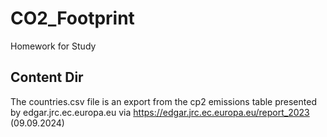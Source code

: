 # CO2_Footprint

Homework for Study

## Content Dir

The countries.csv file is an export from the cp2 emissions table presented by edgar.jrc.ec.europa.eu
via https://edgar.jrc.ec.europa.eu/report_2023 (09.09.2024)
